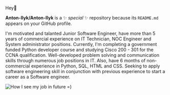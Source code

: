 Hey👋

**Anton-Ilyk/Anton-Ilyk** is a ✨ _special_ ✨ repository because its `README.md` appears on your GitHub profile.

I'm motivated and talanted Junior Software Engineer, have more than 5 years of commercial experience on IT Technician, NOC Engineer and System administrator positions.
Currently, I'm completing a government funded Python developer course and studying Cisco 200 - 301 for the CCNA qualification. 
Well-developed problem solving and communication skills through numerous job positions in IT.
Also, have 6 months of non-commercial experience in Python, SQL, HTML and CSS. 
Seeking to apply software engineering skill in conjunction with previous experience to start a career as a Software engineer.

![How I see my job in future =)](https://as1.ftcdn.net/v2/jpg/02/34/28/32/1000_F_234283208_GsrzWhDLLFF10uxAKWZcHTAJi0Wtbtri.jpg)
